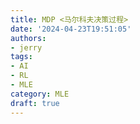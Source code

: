 ```yaml
---
title: MDP <马尔科夫决策过程>
date: '2024-04-23T19:51:05'
authors:
- jerry
tags:
- AI
- RL
- MLE
category: MLE
draft: true
---
```

<!-- 
# Markov Decision Process
A Markov Decision Process (MDP) is defined by: 
- A set of states, 𝑠 ∈ 𝒮
- A set of actions, 𝑎 ∈ 𝒜
- A transition model, 𝑃(𝑆<sub>t+1</sub> = 𝑠<sub>t+1</sub>|𝑆<sub>t</sub> = 𝑠<sub>t</sub>, 𝑎<sub>t</sub>)
    - 𝑆<sub>t</sub> is the **state** at time t
    - 𝑎<sub>t</sub> is the **action** taken at time t (not random)

- A **reward** function, 𝑟(𝑠)

# Solving an MDP: The Policy
- Since 𝑃(𝑆<sub>t+1</sub> = 𝑠<sub>t+1</sub>|𝑆<sub>t</sub> = 𝑠<sub>t</sub>, 𝑎<sub>t</sub>) and 𝑟(𝑠) depend only on the state (the model is Markov), a complete solution can be expressed as follows:
- What is the best action to take in any given state?
- A **policy**, 𝑎 = 𝜋(𝑠), is a function telling you, for any state 𝑠, what is the best action to take in that state.

# Utility
The **utility** of a state, 𝑢(𝑠), is defined to be:
- the sum of all current and future rewards that can be achieved if we start in state 𝑠, if we choose the best possible sequence of actions, and if we average over all possible results of those actions.

- The utility of a state, u(s), is the maximum, over all possible sequences of actions, of the expected value, over all possible results of those actions, of the total of all future rewards.  -->
